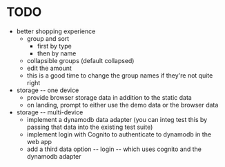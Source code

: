 # TODO

- better shopping experience
  - group and sort
     - first by type
     - then by name
  - collapsible groups (default collapsed)
  - edit the amount
  - this is a good time to change the group names if they're not quite right
- storage -- one device
  - provide browser storage data in addition to the static data
  - on landing, prompt to either use the demo data or the browser data
- storage -- multi-device
  - implement a dynamodb data adapter (you can integ test this by passing that
    data into the existing test suite)
  - implement login with Cognito to authenticate to dynamodb in the web app
  - add a third data option -- login -- which uses cognito and the dynamodb
    adapter
